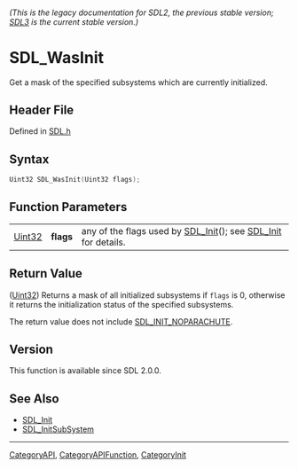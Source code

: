 ###### (This is the legacy documentation for SDL2, the previous stable version; [SDL3](https://wiki.libsdl.org/SDL3/) is the current stable version.)
# SDL_WasInit

Get a mask of the specified subsystems which are currently initialized.

## Header File

Defined in [SDL.h](https://github.com/libsdl-org/SDL/blob/SDL2/include/SDL.h)

## Syntax

```c
Uint32 SDL_WasInit(Uint32 flags);
```

## Function Parameters

|                  |           |                                                                                        |
| ---------------- | --------- | -------------------------------------------------------------------------------------- |
| [Uint32](Uint32) | **flags** | any of the flags used by [SDL_Init](SDL_Init)(); see [SDL_Init](SDL_Init) for details. |

## Return Value

([Uint32](Uint32)) Returns a mask of all initialized subsystems if `flags`
is 0, otherwise it returns the initialization status of the specified
subsystems.

The return value does not include
[SDL_INIT_NOPARACHUTE](SDL_INIT_NOPARACHUTE).

## Version

This function is available since SDL 2.0.0.

## See Also

- [SDL_Init](SDL_Init)
- [SDL_InitSubSystem](SDL_InitSubSystem)

----
[CategoryAPI](CategoryAPI), [CategoryAPIFunction](CategoryAPIFunction), [CategoryInit](CategoryInit)

